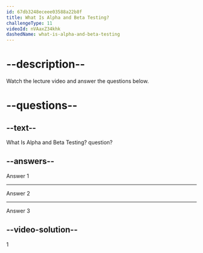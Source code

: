 ```yaml
---
id: 67db3248eceee03588a22b8f
title: What Is Alpha and Beta Testing?
challengeType: 11
videoId: nVAaxZ34khk
dashedName: what-is-alpha-and-beta-testing
---
```


# --description--

Watch the lecture video and answer the questions below.

# --questions--

## --text--

What Is Alpha and Beta Testing? question?

## --answers--

Answer 1

---

Answer 2

---

Answer 3

## --video-solution--

1
